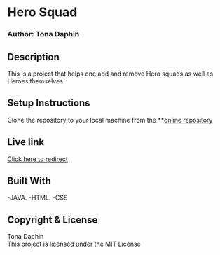 # Hero Squad
### Author: Tona Daphin
## Description
This is a project that helps one add and remove Hero squads as well as Heroes themselves.

## Setup Instructions

Clone the repository to your local machine from the 
**[online repository](https://github.com/tonadaphin/Hero_Squad.git)

## Live link

[Click here to redirect](https://github.com/tonadaphin/Hero_Squad.git)

## Built With

-JAVA.
-HTML.
-CSS

## Copyright & License

Tona Daphin <br>
This project is licensed under the MIT License 


